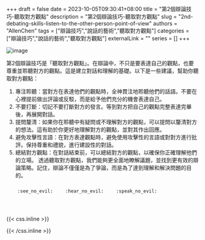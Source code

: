 +++ 
draft = false
date = 2023-10-05T09:30:41+08:00
title = "第2個辯論技巧-聽取對方觀點"
description = "第2個辯論技巧-聽取對方觀點"
slug = "2nd-debating-skills-listen-to-the-other-person-point-of-view"
authors = "AllenChen"
tags = ["辯論技巧","說話的藝術","聽取對方觀點"]
categories = ["辯論技巧","說話的藝術","聽取對方觀點"]
externalLink = ""
series = []
+++

![image](/images/post/A-rabbit-with-big-blue-eyes-taking-part-in-debate-competition-and-listening-to-the-other-person-point-of-view-at-school-with-Van-Gogh-style.jpeg)

第2個辯論技巧是「聽取對方觀點」。在辯論中，不只是要表達自己的觀點，也要尊重並聆聽對方的觀點。這是建立對話和理解的基礎。以下是一些建議，幫助你聽取對方觀點：

1. 專注聆聽：當對方在表達他們的觀點時，全神貫注地聆聽他們的話語。不要在心裡提前做出評論或反駁，而是給予他們充分的機會表達自己。
2. 不要打斷：切記不要打斷對方的發言。等到對方把自己的觀點完整表達完畢後，再展開對話。
3. 提問釐清：如果你在聆聽中有疑問或不理解對方的觀點，可以提問以釐清對方的想法。這有助於你更好地理解對方的觀點，並對其作出回應。
4. 避免攻擊性言語：在對方表達觀點時，避免使用攻擊性的言語或對對方進行批評。保持尊重和禮貌，進行建設性的對話。
5. 總結對方觀點：在對話結束前，可以總結對方的觀點，以確保你正確理解他們的立場。
透過聽取對方觀點，我們能夠更全面地瞭解議題，並找到更有效的辯論策略。記住，辯論不僅僅是為了爭論，而是為了達到理解和解決問題的目的。


<p><span class="nowrap"><span class="emojify">🙈</span> <code>:see_no_evil:</code></span>  <span class="nowrap"><span class="emojify">🙉</span> <code>:hear_no_evil:</code></span>  <span class="nowrap"><span class="emojify">🙊</span> <code>:speak_no_evil:</code></span></p>
<br>
    

{{< css.inline >}}
<style>
.emojify {
	font-family: Apple Color Emoji, Segoe UI Emoji, NotoColorEmoji, Segoe UI Symbol, Android Emoji, EmojiSymbols;
	font-size: 2rem;
	vertical-align: middle;
}
@media screen and (max-width:650px) {
  .nowrap {
    display: block;
    margin: 25px 0;
  }
}
</style>
{{< /css.inline >}}
